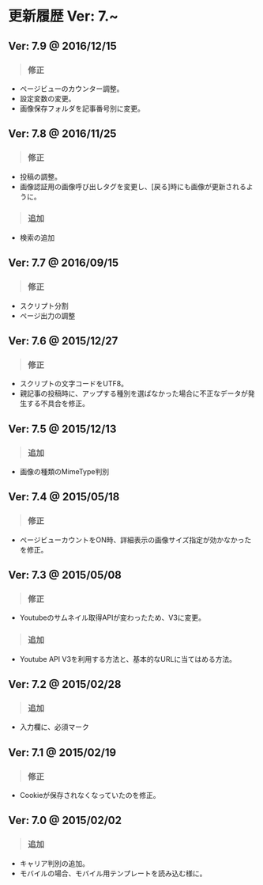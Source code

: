 # 更新履歴 Ver: 7.~

## Ver: 7.9 @ 2016/12/15
> ### 修正
 - ページビューのカウンター調整。
 - 設定変数の変更。
 - 画像保存フォルダを記事番号別に変更。

## Ver: 7.8 @ 2016/11/25
> ### 修正
 - 投稿の調整。
 - 画像認証用の画像呼び出しタグを変更し、[戻る]時にも画像が更新されるように。
> ### 追加
 - 検索の追加 

## Ver: 7.7 @ 2016/09/15
> ### 修正
 - スクリプト分割
 - ページ出力の調整

## Ver: 7.6 @ 2015/12/27
> ### 修正
 - スクリプトの文字コードをUTF8。
 - 親記事の投稿時に、アップする種別を選ばなかった場合に不正なデータが発生する不具合を修正。

## Ver: 7.5 @ 2015/12/13
> ### 追加
 - 画像の種類のMimeType判別

## Ver: 7.4 @ 2015/05/18
> ### 修正
 - ページビューカウントをON時、詳細表示の画像サイズ指定が効かなかったを修正。

## Ver: 7.3 @ 2015/05/08
> ### 修正
 - Youtubeのサムネイル取得APIが変わったため、V3に変更。
> ### 追加
 - Youtube API V3を利用する方法と、基本的なURLに当てはめる方法。

## Ver: 7.2 @ 2015/02/28
> ### 追加
 - 入力欄に、必須マーク

## Ver: 7.1 @ 2015/02/19
> ### 修正
 - Cookieが保存されなくなっていたのを修正。

## Ver: 7.0 @ 2015/02/02
> ### 追加
 - キャリア判別の追加。
 - モバイルの場合、モバイル用テンプレートを読み込む様に。
